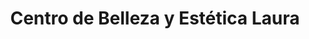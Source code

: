 ---
title: "Centro de Belleza y Estética Laura"
url: /puerto-viejo/centro-de-belleza-y-estetica-laura/
shop: Kosmetik
---